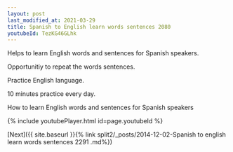 ```yaml
---
layout: post
last_modified_at: 2021-03-29
title: Spanish to English learn words sentences 2080 
youtubeId: TezKG46GLhk
---
```

 
 
Helps to learn English words and sentences for Spanish speakers.

Opportunitiy to repeat the words sentences. 

Practice English language. 
 
10 minutes practice every day. 
 
How to learn English words and sentences for Spanish speakers 
 
{% include youtubePlayer.html id=page.youtubeId %}
 
 
[Next]({{ site.baseurl }}{% link  split2/_posts/2014-12-02-Spanish to english learn words sentences 2291 .md%})
 
